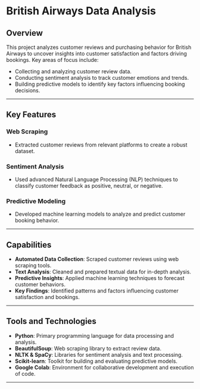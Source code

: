 # British Airways Data Analysis

## Overview
This project analyzes customer reviews and purchasing behavior for British Airways to uncover insights into customer satisfaction and factors driving bookings. Key areas of focus include:
- Collecting and analyzing customer review data.
- Conducting sentiment analysis to track customer emotions and trends.
- Building predictive models to identify key factors influencing booking decisions.

---

## Key Features

### Web Scraping
- Extracted customer reviews from relevant platforms to create a robust dataset.

### Sentiment Analysis
- Used advanced Natural Language Processing (NLP) techniques to classify customer feedback as positive, neutral, or negative.

### Predictive Modeling
- Developed machine learning models to analyze and predict customer booking behavior.

---

## Capabilities
- **Automated Data Collection**: Scraped customer reviews using web scraping tools.
- **Text Analysis**: Cleaned and prepared textual data for in-depth analysis.
- **Predictive Insights**: Applied machine learning techniques to forecast customer behaviors.
- **Key Findings**: Identified patterns and factors influencing customer satisfaction and bookings.

---

## Tools and Technologies
- **Python**: Primary programming language for data processing and analysis.
- **BeautifulSoup**: Web scraping library to extract review data.
- **NLTK & SpaCy**: Libraries for sentiment analysis and text processing.
- **Scikit-learn**: Toolkit for building and evaluating predictive models.
- **Google Colab**: Environment for collaborative development and execution of code.

---




